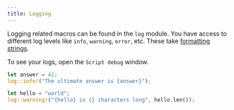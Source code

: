```yaml
---
title: Logging
---
```


Logging related macros can be found in the `log` module. You have access to different log levels
like `info`, `warning`, `error`, etc. These take [formatting strings](https://doc.rust-lang.org/std/fmt/).

To see your logs, open the `Script debug` window.

```rust
let answer = 42;
log::info!("The ultimate answer is {answer}");

let hello = "world";
log::warning!("{hello} is {} characters long", hello.len());
```
